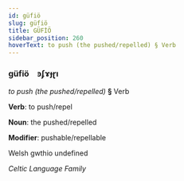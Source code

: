 ```yaml
---
id: güfiö
slug: güfiö
title: GÜFİÖ
sidebar_position: 260
hoverText: to push (the pushed/repelled) § Verb
---
```


### güfiö&emsp;<span kind="abugida">ꜿʄɤɟɽı</span>

*to push (the pushed/repelled)* **§** Verb

**Verb**: to push/repel

**Noun**: the pushed/repelled

**Modifier**: pushable/repellable

Welsh gwthio undefined

*Celtic Language Family*